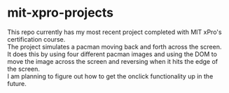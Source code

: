 # mit-xpro-projects

This repo currently has my most recent project completed with MIT xPro's certification course.   
The project simulates a pacman moving back and forth across the screen.   
It does this by using four different pacman images and using the DOM to move the image across the screen and reversing when it hits the edge of the screen.  
I am planning to figure out how to get the onclick functionality up in the future.  
